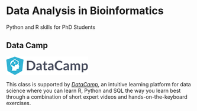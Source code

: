 # Data Analysis in Bioinformatics

Python and R skills for PhD Students



## Data Camp

![DataCamp](DataCamp-50px.png)

This class is supported by *[DataCamp](https://datacamp.com/)*, an intuitive learning platform for data science where you can
learn R, Python and SQL the way you learn best through a combination of short expert videos 
and hands-on-the-keyboard exercises. 
